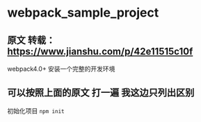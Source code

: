 webpack_sample_project
 ==============================
原文 转载：https://www.jianshu.com/p/42e11515c10f
-----------------------------
webpack4.0+ 安装一个完整的开发环境<br>

可以按照上面的原文 打一遍  我这边只列出区别<br />
-----------------------------
初始化项目 
` npm init  `

